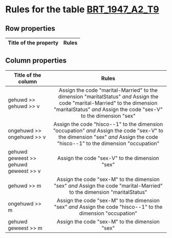 # Rules for the table [BRT_1947_A2_T9](https://github.com/cgueret/DataDump/blob/master/xls-marked/BRT_1947_A2_T9_marked.xls?raw=true)
## Row properties
| Title of the property | Rules |
| --------------------- |:-----:|
## Column properties
| Title of the column | Rules |
| --------------------- |:-----:|
| gehuwd >> gehuwd >> v | Assign the code "marital-Married" to the dimension "maritalStatus" *and* Assign the code "marital-Married" to the dimension "maritalStatus" *and* Assign the code "sex-V" to the dimension "sex" |
| ongehuwd >> ongehuwd >> v | Assign the code "hisco--1" to the dimension "occupation" *and* Assign the code "sex-V" to the dimension "sex" *and* Assign the code "hisco--1" to the dimension "occupation" |
| gehuwd geweest >> gehuwd geweest >> v | Assign the code "sex-V" to the dimension "sex" |
| gehuwd >> m | Assign the code "sex-M" to the dimension "sex" *and* Assign the code "marital-Married" to the dimension "maritalStatus" |
| ongehuwd >> m | Assign the code "sex-M" to the dimension "sex" *and* Assign the code "hisco--1" to the dimension "occupation" |
| gehuwd geweest >> m | Assign the code "sex-M" to the dimension "sex" |
